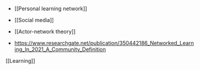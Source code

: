   - [[Personal learning network]]
  - [[Social media]]
  - [[Actor-network theory]]

  - https://www.researchgate.net/publication/350442186_Networked_Learning_In_2021_A_Community_Definition

[[Learning]]
